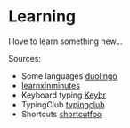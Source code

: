 # Learning

I love to learn something new...

Sources:
 - Some languages [duolingo](https://www.duolingo.com/profile/Dtri23)
 - [learnxinminutes](https://learnxinyminutes.com/)
 - Keyboard typing [Keybr](https://www.keybr.com/)
 - TypingClub [typingclub](https://www.typingclub.com)
 - Shortcuts [shortcutfoo](https://www.shortcutfoo.com/)
